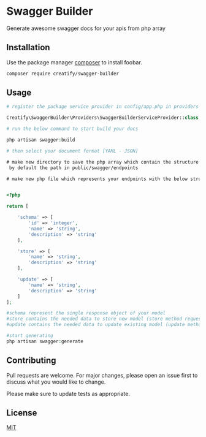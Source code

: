# Swagger Builder

Generate awesome swagger docs for your apis from php array

## Installation

Use the package manager [composer](https://getcomposer.org/) to install foobar.

```bash
composer require creatify/swagger-builder
```

## Usage

```php
# register the package service provider in config/app.php in providers array

Creatify\SwaggerBuilder\Providers\SwaggerBuilderServiceProvider::class,
```
```php
# run the below command to start build your docs

php artisan swagger:build

# then select your document format [YAML - JSON]
```
```txt
# make new directory to save the php array which contain the structure of your endpoints
 by default the path in public/swagger/endpoints
```
```txt
# make new php file which represents your endpoints with the below structure
```
```php

<?php

return [

    'schema' => [
        'id' => 'integer',
        'name' => 'string',
        'description' => 'string'
    ],

    'store' => [
        'name' => 'string',
        'description' => 'string'
    ],

    'update' => [
        'name' => 'string',
        'description' => 'string'
    ]
];

#schema represent the single response object of your model
#store contains the needed data to store new model (store method request body)
#update contains the needed data to update existing model (update method request body)
```

```php
#start generating 
php artisan swagger:generate
```




## Contributing

Pull requests are welcome. For major changes, please open an issue first
to discuss what you would like to change.

Please make sure to update tests as appropriate.

## License

[MIT](https://choosealicense.com/licenses/mit/)

